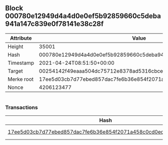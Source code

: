 ## Block 000780e12949d4a4d0e0ef5b92859660c5deba941a147c839e0f78141e38c28f

Attribute | Value
--- | ---
Height | 35001
Hash | 000780e12949d4a4d0e0ef5b92859660c5deba941a147c839e0f78141e38c28f
Timestamp | 2021-04-24T08:51:50+00:00
Target | 00254142f49eaaa504dc75712e8378ad5316cbcead634704b3734b6271167cc4
Merke root | 17ee5d03cb7d77ebed857dac7fe6b36e854f2071a458c0cd0eda8e75f6187bd9
Nonce | 4206123477

```

```

### Transactions

Hash | Amount
--- | ---
[17ee5d03cb7d77ebed857dac7fe6b36e854f2071a458c0cd0eda8e75f6187bd9](17ee5d03cb7d77ebed857dac7fe6b36e854f2071a458c0cd0eda8e75f6187bd9.md) | 10.00000000 SKEPTI 
